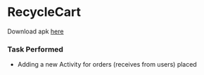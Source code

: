 # RecycleCart

Download apk [here](https://github.com/Coder481/RecycleCart/releases/download/Latest/recyclerCart_admin_v0.5.apk)

### Task Performed
* Adding a new Activity for orders (receives from users) placed
